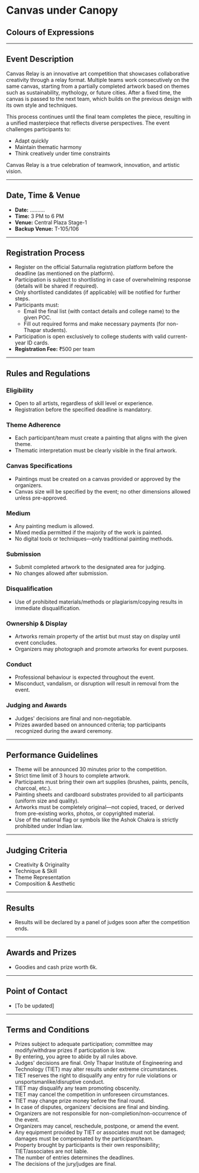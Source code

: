 # Canvas under Canopy

## Colours of Expressions

---

## Event Description

Canvas Relay is an innovative art competition that showcases collaborative creativity through a relay format. Multiple teams work consecutively on the same canvas, starting from a partially completed artwork based on themes such as sustainability, mythology, or future cities. After a fixed time, the canvas is passed to the next team, which builds on the previous design with its own style and techniques.

This process continues until the final team completes the piece, resulting in a unified masterpiece that reflects diverse perspectives. The event challenges participants to:
- Adapt quickly
- Maintain thematic harmony
- Think creatively under time constraints

Canvas Relay is a true celebration of teamwork, innovation, and artistic vision.

---

## Date, Time & Venue

- **Date:** ..........
- **Time:** 3 PM to 6 PM
- **Venue:** Central Plaza Stage-1
- **Backup Venue:** T-105/106

---

## Registration Process

- Register on the official Saturnalia registration platform before the deadline (as mentioned on the platform).
- Participation is subject to shortlisting in case of overwhelming response (details will be shared if required).
- Only shortlisted candidates (if applicable) will be notified for further steps.
- Participants must:
	- Email the final list (with contact details and college name) to the given POC.
	- Fill out required forms and make necessary payments (for non-Thapar students).
- Participation is open exclusively to college students with valid current-year ID cards.
- **Registration Fee:** ₹500 per team

---

## Rules and Regulations

### Eligibility
- Open to all artists, regardless of skill level or experience.
- Registration before the specified deadline is mandatory.

### Theme Adherence
- Each participant/team must create a painting that aligns with the given theme.
- Thematic interpretation must be clearly visible in the final artwork.

### Canvas Specifications
- Paintings must be created on a canvas provided or approved by the organizers.
- Canvas size will be specified by the event; no other dimensions allowed unless pre-approved.

### Medium
- Any painting medium is allowed.
- Mixed media permitted if the majority of the work is painted.
- No digital tools or techniques—only traditional painting methods.

### Submission
- Submit completed artwork to the designated area for judging.
- No changes allowed after submission.

### Disqualification
- Use of prohibited materials/methods or plagiarism/copying results in immediate disqualification.

### Ownership & Display
- Artworks remain property of the artist but must stay on display until event concludes.
- Organizers may photograph and promote artworks for event purposes.

### Conduct
- Professional behaviour is expected throughout the event.
- Misconduct, vandalism, or disruption will result in removal from the event.

### Judging and Awards
- Judges' decisions are final and non-negotiable.
- Prizes awarded based on announced criteria; top participants recognized during the award ceremony.

---

## Performance Guidelines

- Theme will be announced 30 minutes prior to the competition.
- Strict time limit of 3 hours to complete artwork.
- Participants must bring their own art supplies (brushes, paints, pencils, charcoal, etc.).
- Painting sheets and cardboard substrates provided to all participants (uniform size and quality).
- Artworks must be completely original—not copied, traced, or derived from pre-existing works, photos, or copyrighted material.
- Use of the national flag or symbols like the Ashok Chakra is strictly prohibited under Indian law.

---

## Judging Criteria

- Creativity & Originality
- Technique & Skill
- Theme Representation
- Composition & Aesthetic

---

## Results

- Results will be declared by a panel of judges soon after the competition ends.

---

## Awards and Prizes

- Goodies and cash prize worth 6k.

---

## Point of Contact

- [To be updated]

---

## Terms and Conditions

- Prizes subject to adequate participation; committee may modify/withdraw prizes if participation is low.
- By entering, you agree to abide by all rules above.
- Judges' decisions are final. Only Thapar Institute of Engineering and Technology (TIET) may alter results under extreme circumstances.
- TIET reserves the right to disqualify any entry for rule violations or unsportsmanlike/disruptive conduct.
- TIET may disqualify any team promoting obscenity.
- TIET may cancel the competition in unforeseen circumstances.
- TIET may change prize money before the final round.
- In case of disputes, organizers' decisions are final and binding.
- Organizers are not responsible for non-completion/non-occurrence of the event.
- Organizers may cancel, reschedule, postpone, or amend the event.
- Any equipment provided by TIET or associates must not be damaged; damages must be compensated by the participant/team.
- Property brought by participants is their own responsibility; TIET/associates are not liable.
- The number of entries determines the deadlines.
- The decisions of the jury/judges are final.
